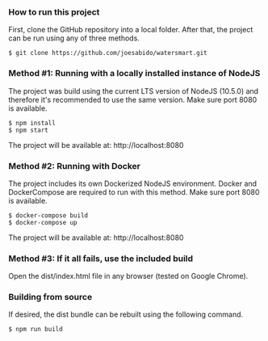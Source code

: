 ### How to run this project
First, clone the GitHub repository into a local folder. After that, the project can be run using any of three methods.
```
$ git clone https://github.com/joesabido/watersmart.git
```
### Method #1: Running with a locally installed instance of NodeJS
The project was build using the current LTS version of NodeJS (10.5.0) and therefore it's recommended to use the same version. Make sure port 8080 is available.
```
$ npm install
$ npm start
```
The project will be available at: http://localhost:8080
### Method #2: Running with Docker
The project includes its own Dockerized NodeJS environment. Docker and DockerCompose are required to run with this method. Make sure port 8080 is available.
```
$ docker-compose build
$ docker-compose up
```
The project will be available at: http://localhost:8080
### Method #3: If it all fails, use the included build
Open the dist/index.html file in any browser (tested on Google Chrome).

### Building from source
If desired, the dist bundle can be rebuilt using the following command.
```
$ npm run build
```